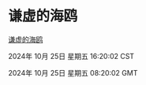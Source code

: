 # 谦虚的海鸥
[谦虚的海鸥](http://219.139.199.238:56308/qxdho/course/base/hotlink/index.php)

2024年 10月 25日 星期五 16:20:02 CST

2024年 10月 25日 星期五 08:20:02 GMT
